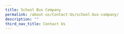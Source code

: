 ```yaml
---
title: School Bus Company
permalink: /about-us/Contact-Us/school-bus-company/
description: ""
third_nav_title: Contact Us
---
```

